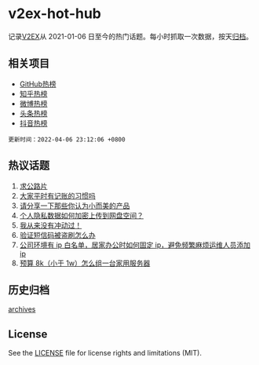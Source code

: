 # v2ex-hot-hub

 记录[V2EX](https://www.v2ex.com/)从 2021-01-06 日至今的热门话题。每小时抓取一次数据，按天[归档](archives)。
 
 ## 相关项目

- [GitHub热榜](https://github.com/lonnyzhang423/github-hot-hub)
- [知乎热榜](https://github.com/lonnyzhang423/zhihu-hot-hub)
- [微博热榜](https://github.com/lonnyzhang423/weibo-hot-hub)
- [头条热榜](https://github.com/lonnyzhang423/toutiao-hot-hub)
- [抖音热榜](https://github.com/lonnyzhang423/douyin-hot-hub)


 `更新时间：2022-04-06 23:12:06 +0800`

## 热议话题

1. [求公路片](https://www.v2ex.com/t/845133)
1. [大家平时有记账的习惯吗](https://www.v2ex.com/t/845138)
1. [请分享一下那些你认为小而美的产品](https://www.v2ex.com/t/845173)
1. [个人隐私数据如何加密上传到网盘空间？](https://www.v2ex.com/t/845121)
1. [我从来没有冲动过！](https://www.v2ex.com/t/845187)
1. [验证短信码被盗刷怎么办](https://www.v2ex.com/t/845136)
1. [公司环境有 ip 白名单，居家办公时如何固定 ip，避免频繁麻烦运维人员添加 ip](https://www.v2ex.com/t/845145)
1. [预算 8k（小于 1w）怎么组一台家用服务器](https://www.v2ex.com/t/845240)

## 历史归档

[archives](archives)

## License

See the [LICENSE](LICENSE) file for license rights and limitations (MIT).
